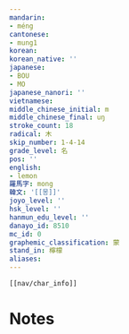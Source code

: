 ```yaml
---
mandarin:
- méng
cantonese:
- mung1
korean:
korean_native: ''
japanese:
- BOU
- MO
japanese_nanori: ''
vietnamese:
middle_chinese_initial: m
middle_chinese_final: uŋ
stroke_count: 18
radical: 木
skip_number: 1-4-14
grade_level: 名
pos: ''
english:
- lemon
羅馬字: mong
韓文: '[[몽]]'
joyo_level: ''
hsk_level: ''
hanmun_edu_level: ''
danayo_id: 8510
mc_id: 0
graphemic_classification: 蒙
stand_in: 檸檬
aliases:
---
```

```meta-bind-embed
[[nav/char_info]]
```

# Notes
